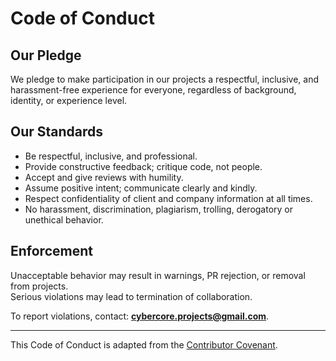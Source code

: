 # Code of Conduct

## Our Pledge
We pledge to make participation in our projects a respectful, inclusive, and harassment-free experience for everyone, regardless of background, identity, or experience level.

## Our Standards
- Be respectful, inclusive, and professional.
- Provide constructive feedback; critique code, not people.
- Accept and give reviews with humility.
- Assume positive intent; communicate clearly and kindly. 
- Respect confidentiality of client and company information at all times.  
- No harassment, discrimination, plagiarism, trolling, derogatory or unethical behavior.

## Enforcement
Unacceptable behavior may result in warnings, PR rejection, or removal from projects.  
Serious violations may lead to termination of collaboration.

To report violations, contact: **cybercore.projects@gmail.com**.

---

This Code of Conduct is adapted from the [Contributor Covenant](https://www.contributor-covenant.org/).
